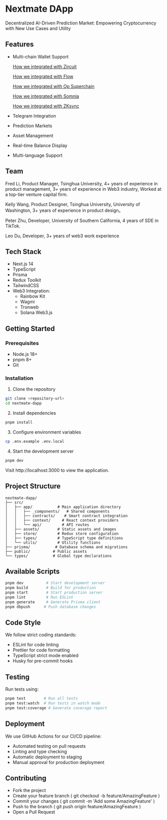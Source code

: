 # Nextmate DApp

Decentralized AI-Driven Prediction Market:
Empowering Cryptocurrency with New Use Cases and Utility

## Features

- Multi-chain Wallet Support

  [How we integrated with Zircuit](./Zircuit/README.md)

  [How we integrated with Flow](./Flow/README.md)

  [How we integrated with Op Superchain](./OpSuperchain/README.md)

  [How we integrated with Somnia](./Somnia/README.md)

  [How we integrated with ZKsync](./ZKsync/README.md)

- Telegram Integration
- Prediction Markets
- Asset Management
- Real-time Balance Display
- Multi-language Support

## Team

Fred Li, Product Manager, Tsinghua University, 4+ years of experience in product management, 3+ years of experience in Web3 industry, Worked at a top-tier venture capital firm.

Kelly Wang, Product Designer, Tsinghua University, University of Washington, 3+ years of experience in product design。

Peter Zhu, Developer, University of Southern California, 4 years of SDE in TikTok.

Leo Du, Developer, 3+ years of web3 work experience

## Tech Stack

- Next.js 14
- TypeScript
- Prisma
- Redux Toolkit
- TailwindCSS
- Web3 Integration:
  - Rainbow Kit
  - Wagmi
  - Tronweb
  - Solana Web3.js

## Getting Started

### Prerequisites

- Node.js 18+
- pnpm 8+
- Git

### Installation

1. Clone the repository
```bash
git clone <repository-url>
cd nextmate-dapp
```

2. Install dependencies
```bash
pnpm install
```

3. Configure environment variables
```bash
cp .env.example .env.local
```

4. Start the development server
```bash
pnpm dev
```

Visit http://localhost:3000 to view the application.

## Project Structure
```
nextmate-dapp/
├── src/
│   ├── app/           # Main application directory
│   │   ├── _components/   # Shared components
│   │   ├── contracts/    # Smart contract integration
│   │   ├── context/     # React context providers
│   │   └── api/         # API routes
│   ├── assets/        # Static assets and images
│   ├── store/         # Redux store configuration
│   ├── types/         # TypeScript type definitions
│   └── utils/         # Utility functions
├── prisma/           # Database schema and migrations
├── public/          # Public assets
└── types/           # Global type declarations
```

## Available Scripts
```bash
pnpm dev          # Start development server
pnpm build        # Build for production
pnpm start        # Start production server
pnpm lint         # Run ESLint
pnpm generate     # Generate Prisma client
pnpm dbpush      # Push database changes
```

## Code Style
We follow strict coding standards:
- ESLint for code linting
- Prettier for code formatting
- TypeScript strict mode enabled
- Husky for pre-commit hooks

## Testing
Run tests using:
```bash
pnpm test        # Run all tests
pnpm test:watch  # Run tests in watch mode
pnpm test:coverage # Generate coverage report
```

## Deployment
We use GitHub Actions for our CI/CD pipeline:
- Automated testing on pull requests
- Linting and type checking
- Automatic deployment to staging
- Manual approval for production deployment

## Contributing
- Fork the project
- Create your feature branch ( git checkout -b feature/AmazingFeature )
- Commit your changes ( git commit -m 'Add some AmazingFeature' )
- Push to the branch ( git push origin feature/AmazingFeature )
- Open a Pull Request
